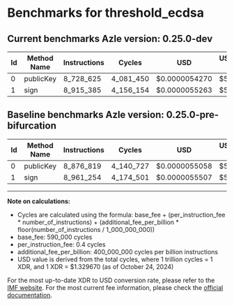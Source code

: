# Benchmarks for threshold_ecdsa

## Current benchmarks Azle version: 0.25.0-dev

| Id  | Method Name | Instructions | Cycles    | USD           | USD/Million Calls | Change                              |
| --- | ----------- | ------------ | --------- | ------------- | ----------------- | ----------------------------------- |
| 0   | publicKey   | 8_728_625    | 4_081_450 | $0.0000054270 | $5.42             | <font color="green">-148_194</font> |
| 1   | sign        | 8_915_385    | 4_156_154 | $0.0000055263 | $5.52             | <font color="green">-45_869</font>  |

## Baseline benchmarks Azle version: 0.25.0-pre-bifurcation

| Id  | Method Name | Instructions | Cycles    | USD           | USD/Million Calls |
| --- | ----------- | ------------ | --------- | ------------- | ----------------- |
| 0   | publicKey   | 8_876_819    | 4_140_727 | $0.0000055058 | $5.50             |
| 1   | sign        | 8_961_254    | 4_174_501 | $0.0000055507 | $5.55             |

---

**Note on calculations:**

-   Cycles are calculated using the formula: base_fee + (per_instruction_fee \* number_of_instructions) + (additional_fee_per_billion \* floor(number_of_instructions / 1_000_000_000))
-   base_fee: 590_000 cycles
-   per_instruction_fee: 0.4 cycles
-   additional_fee_per_billion: 400_000_000 cycles per billion instructions
-   USD value is derived from the total cycles, where 1 trillion cycles = 1 XDR, and 1 XDR = $1.329670 (as of October 24, 2024)

For the most up-to-date XDR to USD conversion rate, please refer to the [IMF website](https://www.imf.org/external/np/fin/data/rms_sdrv.aspx).
For the most current fee information, please check the [official documentation](https://internetcomputer.org/docs/current/developer-docs/gas-cost#execution).
